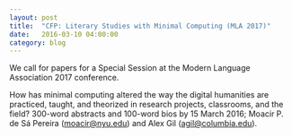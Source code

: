 ```yaml
---
layout: post
title:  "CFP: Literary Studies with Minimal Computing (MLA 2017)"
date:   2016-03-10 04:00:00
category: blog
---
```


We call for papers for a Special Session at the Modern Language Association 2017 conference.

How has minimal computing altered the way the digital humanities are practiced, taught, and theorized in research projects, classrooms, and the field? 300-word abstracts and 100-word bios by 15 March 2016; Moacir P. de Sá Pereira (moacir@nyu.edu) and Alex Gil (agil@columbia.edu).

